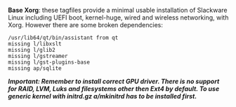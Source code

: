 **Base Xorg**: these tagfiles provide a minimal usable installation of Slackware Linux including UEFI boot, kernel-huge, wired and wireless networking, with Xorg. However there are some broken dependencies:

```
/usr/lib64/qt/bin/assistant from qt
missing l/libxslt
missing l/glib2
missing l/gstreamer
missing l/gst-plugins-base
missing ap/sqlite
```

***Important:
Remember to install correct GPU driver. 
There is no support for RAID, LVM, Luks and filesystems other then Ext4 by default.
To use generic kernel with initrd.gz a/mkinitrd has to be installed first.***

